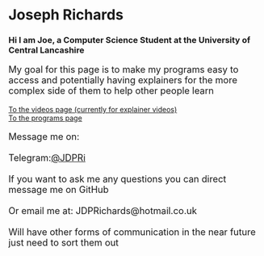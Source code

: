 <html>
	<head>
		<link rel="shortcut icon" type="image/x-icon" href="favicon.ico">
	</head>
</html>


# Joseph Richards
### Hi I am Joe, a Computer Science Student at the University of Central Lancashire

<p style="font-size:18px">
    My goal for this page is to make my programs easy to access and potentially having explainers for the more complex side of them to help other people learn
    
</p>

[To the videos page (currently for explainer videos)](Videos.md)<br>
[To the programs page](Programs.md)<br>


<p style="font-size:18px">
    Message me on:<br><br>
    Telegram:<a href="https://t.me/JDPRi">@JDPRi</a> 
    <br><br>
    If you want to ask me any questions you can direct message me on GitHub<br><br>
    Or email me at: JDPRichards@hotmail.co.uk
    <br><br>
    Will have other forms of communication in the near future just need to sort them out
</p>
